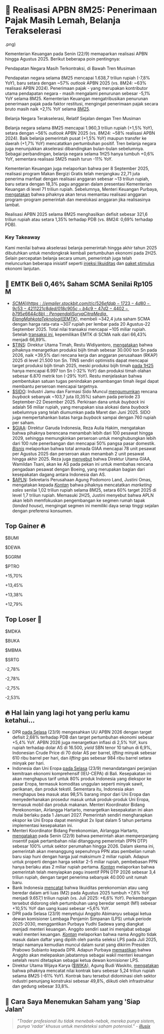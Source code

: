 # 💸 Realisasi APBN 8M25: Penerimaan Pajak Masih Lemah, Belanja Terakselerasi

.png)

Kementerian Keuangan pada Senin (22/9) memaparkan realisasi APBN hingga Agustus 2025. Berikut beberapa poin pentingnya:

Pendapatan Negara Masih Terkontraksi, di Bawah Tren Musiman

Pendapatan negara selama 8M25 mencapai 1.638,7 triliun rupiah (\-7,8% YoY), baru setara dengan ~57% _outlook_ APBN 2025 (vs. 8M24: ~63% realisasi APBN 2024). Penerimaan pajak - yang merupakan kontributor utama pendapatan negara - masih mengalami penurunan sebesar -5,1% YoY selama 8M25. Kementerian Keuangan mengatribusikan penurunan penerimaan pajak pada faktor restitusi, mengingat penerimaan pajak secara bruto masih naik +2,1% YoY selama [8M25](https://emailer.stockbit.com/t/c/adbc05d3-bb1b-43d1-b816-82ae16d8b650/018c905c-b4c9-47d2-4402-b795e6644c8b).

Belanja Negara Terakselerasi, Relatif Sejalan dengan Tren Musiman

Belanja negara selama 8M25 mencapai 1.960,3 triliun rupiah (+1,5% YoY), setara dengan ~56% _outlook_ APBN 2025 (vs. 8M24: ~58% realisasi APBN 2024). Baik belanja pemerintah pusat (+1,5% YoY) maupun transfer ke daerah (+1,7% YoY) mencatatkan pertumbuhan positif. Tren belanja negara juga menunjukkan akselerasi dibandingkan bulan-bulan sebelumnya. Sebagai perbandingan, belanja negara selama 1H25 hanya tumbuh +0,6% YoY, sementara realisasi 5M25 masih turun -11% YoY.

Kementerian Keuangan juga melaporkan bahwa per 8 September 2025, realisasi program Makan Bergizi Gratis telah menjangkau 22,71 juta penerima manfaat dengan realisasi anggaran sebesar ~13 triliun rupiah, baru setara dengan 18,3% pagu anggaran dalam presentasi Kementerian Keuangan di level 71 triliun rupiah. Sebelumnya, Menteri Keuangan Purbaya, [mengatakan](https://emailer.stockbit.com/t/c/a4f1cc24-b160-445a-81f8-a5affc588a06/018c905c-b4c9-47d2-4402-b795e6644c8b) bahwa pihaknya akan terus memantau realisasi anggaran program-program pemerintah dan merelokasi anggaran jika realisasinya lambat.

Realisasi APBN 2025 selama 8M25 menghasilkan defisit sebesar 321,6 triliun rupiah atau setara 1,35% terhadap PDB (vs. 8M24: 0,69% terhadap PDB).

### Key Takeaway

Kami menilai bahwa akselerasi belanja pemerintah hingga akhir tahun 2025 dibutuhkan untuk mendongkrak kembali pertumbuhan ekonomi pada 2H25. Selain percepatan belanja secara umum, pemerintah juga telah meluncurkan beberapa inisiatif seperti [injeksi likuiditas](https://emailer.stockbit.com/t/c/d5f6907a-3585-487a-bad7-6cb144e65a35/018c905c-b4c9-47d2-4402-b795e6644c8b) dan [paket stimulus](https://emailer.stockbit.com/t/c/246e4b77-7db2-4a68-a79b-2a73418cbbbd/018c905c-b4c9-47d2-4402-b795e6644c8b) ekonomi lanjutan.

## 🤑 EMTK Beli 0,46% Saham SCMA Senilai Rp105 M

- [$SCMA](https://emailer.stockbit.com/t/c/526efdab-1723-4d80-9c53-4211221c8ded/018c905c-b4c9-47d2-4402-b795e6644c8b): Pengendali Surya Citra Media, Elang Mahkota Teknologi ([$EMTK](https://emailer.stockbit.com/t/c/b96ed975-ffe6-4762-b31f-930d0c5d8e49/018c905c-b4c9-47d2-4402-b795e6644c8b)), membeli ~342,4 juta saham SCMA dengan harga rata-rata ~307 rupiah per lembar pada 20 Agustus-22 September 2025. Total nilai transaksi mencapai ~105 miliar rupiah. Setelah [transaksi ini](https://emailer.stockbit.com/t/c/f16e709d-4eea-4b85-8ba3-4feb56cb54f2/018c905c-b4c9-47d2-4402-b795e6644c8b), kepemilikan EMTK di SCMA naik dari 66,43% menjadi 66,89%.
- [$TINS](https://emailer.stockbit.com/t/c/43939917-9389-4ce9-b8ec-5d0b2fa2eeab/018c905c-b4c9-47d2-4402-b795e6644c8b): Direktur Utama Timah, Restu Widiyantoro, [mengatakan](https://emailer.stockbit.com/t/c/09bf2057-bafe-4084-85b9-111cdda1aa74/018c905c-b4c9-47d2-4402-b795e6644c8b) bahwa pihaknya menargetkan produksi bijih timah sebesar 30.000 ton Sn pada 2026, naik +39,5% dari rencana kerja dan anggaran perusahaan (RKAP) 2025 di level 21.500 ton Sn. TINS sendiri optimistis dapat mencapai target produksi bijih timah 2025, meski produksi bijih timah [pada 1H25](https://emailer.stockbit.com/t/c/0e62621b-3f1a-4807-b049-a94b023c422d/018c905c-b4c9-47d2-4402-b795e6644c8b) hanya mencapai 6.997 ton Sn (-32% YoY) dan produksi timah olahan sebesar 6.870 metrik ton (-29% YoY). Restu menjelaskan bahwa pembentukan satuan tugas penindakan penambangan timah ilegal dapat membantu perseroan mencapai targetnya.
- [$SIDO](https://emailer.stockbit.com/t/c/699b2e45-6e5d-496f-8995-ed2c5f9b4865/018c905c-b4c9-47d2-4402-b795e6644c8b): Industri Jamu dan Farmasi Sido Muncul [mengumumkan](https://emailer.stockbit.com/t/c/430919a9-660d-4708-8c84-3b18a3c613e3/018c905c-b4c9-47d2-4402-b795e6644c8b) rencana _buyback_ sebanyak ~103,7 juta (0,35%) saham pada periode 23 September-22 Desember 2025. Perkiraan dana untuk _buyback_ ini adalah 56 miliar rupiah, yang merupakan sisa alokasi dana _buyback_ sebelumnya yang telah diumumkan pada Maret dan Juni 2025. SIDO juga mempertahankan batas harga _buyback_ sampai dengan 760 rupiah per saham.
- [$GIAA](https://emailer.stockbit.com/t/c/41d720b3-98e5-4979-98b9-2d35727f08ab/018c905c-b4c9-47d2-4402-b795e6644c8b): Direktur Garuda Indonesia, Reza Aulia Hakim, mengatakan bahwa pihaknya berencana menambah lebih dari 100 pesawat hingga 2029, sehingga memungkinkan perseroan untuk menghubungkan lebih dari 100 rute penerbangan dan mencapai 50% pangsa pasar domestik. [_Bisnis_](https://emailer.stockbit.com/t/c/f6cf97a2-e03f-4c30-a9e1-1f824c2144b5/018c905c-b4c9-47d2-4402-b795e6644c8b) melaporkan bahwa total armada GIAA mencapai 78 unit pesawat per Agustus 2025 dan perseroan akan menambah 2 unit pesawat hingga akhir 2025. Reza juga [menyebut](https://emailer.stockbit.com/t/c/7a3a0f4f-cb3c-40dc-801a-4765399bb77c/018c905c-b4c9-47d2-4402-b795e6644c8b) bahwa Direktur Utama GIAA, Wamildan Tsani, akan ke AS pada pekan ini untuk membahas rencana pengadaan pesawat dengan Boeing, yang merupakan bagian dari kesepakatan dagang antara Indonesia dan AS.
- [$APLN](https://emailer.stockbit.com/t/c/2d6e6bcc-7984-4ade-82ef-ff907fa2f6ba/018c905c-b4c9-47d2-4402-b795e6644c8b): Sekretaris Perusahaan Agung Podomoro Land, Justini Omas, mengatakan kepada [_Kontan_](https://emailer.stockbit.com/t/c/f8bb173f-0bc9-450d-87cc-bd28d7058f54/018c905c-b4c9-47d2-4402-b795e6644c8b) bahwa pihaknya mencatatkan _marketing sales_ senilai 1,02 triliun rupiah selama 8M25, setara 60% target 2025 di level 1,7 triliun rupiah. Memasuki 2H25, Justini menyebut bahwa APLN akan lebih memfokuskan pengembangan ke segmen rumah tapak (_landed house_), mengingat segmen ini memiliki daya serap tinggi sejalan dengan preferensi konsumen.

## Top Gainer 🔥

$BUMI

$DEWA

$GGRM

$PTRO

+15,70%

+13,45%

+13,38%

+12,79%

## Top Loser 🤕

$MDKA

$BUKA

$MBMA

$SRTG

\-2,78%

\-2,78%

\-2,75%

\-2,53%

## 🔥 Hal lain yang lagi hot yang perlu kamu ketahui...

- DPR [pada Selasa](https://emailer.stockbit.com/t/c/0b5128e8-abca-4b4e-9678-53258201a6a1/018c905c-b4c9-47d2-4402-b795e6644c8b) (23/9) mengesahkan UU APBN 2026 dengan target defisit 2,68% terhadap PDB dan target pertumbuhan ekonomi sebesar +5,4% YoY. APBN 2026 juga menargetkan inflasi di 2,5% YoY, kurs rupiah terhadap dolar AS di 16.500, _yield_ SBN tenor 10 tahun di 6,9%, Indonesian Crude Price di 70 dolar AS per barrel, _lifting_ minyak sebesar 610 ribu barrel per hari, dan _lifting_ gas sebesar 984 ribu barrel setara minyak per hari.
- Indonesia dan Uni Eropa [pada Selasa](https://emailer.stockbit.com/t/c/50af00d3-94bb-4207-826b-36105bc136e4/018c905c-b4c9-47d2-4402-b795e6644c8b) (23/9) menandatangani perjanjian kemitraan ekonomi komprehensif (IEU-CEPA) di Bali. Kesepakatan ini akan menghapus tarif untuk 80% produk Indonesia yang diekspor ke pasar Eropa, termasuk komoditas unggulan seperti minyak sawit, perikanan, dan produk tekstil. Sementara itu, Indonesia akan menghapus bea masuk atas 98,5% barang impor dari Uni Eropa dan menyederhanakan prosedur masuk untuk produk-produk Uni Eropa, termasuk mobil dan produk makanan. Menteri Koordinator Bidang Perekonomian, Airlangga Hartarto, menargetkan kesepakatan ini akan mulai berlaku pada 1 Januari 2027. Pemerintah sendiri mengharapkan ekspor ke Uni Eropa dapat meningkat 2x lipat dalam 5 tahun pertama implementasi kesepakatan ini.
- Menteri Koordinator Bidang Perekonomian, Airlangga Hartarto, [mengatakan](https://emailer.stockbit.com/t/c/a2a1419a-78c5-4f42-9048-618f03659f6f/018c905c-b4c9-47d2-4402-b795e6644c8b) pada Senin (22/9) bahwa pemerintah akan memperpanjang insentif pajak pertambahan nilai ditanggung pemerintah (PPN DTP) sebesar 100% untuk sektor perumahan hingga 2026. Dalam skema ini, pemerintah akan menanggung sepenuhnya PPN atas pembelian rumah baru siap huni dengan harga jual maksimum 2 miliar rupiah. Adapun untuk properti dengan harga sekitar 2-5 miliar rupiah, pembebasan PPN hanya berlaku atas 2 miliar rupiah pertama. [_Kontan_](https://emailer.stockbit.com/t/c/6f58c4fc-1323-4be3-ac43-1cdf2abd0fb6/018c905c-b4c9-47d2-4402-b795e6644c8b) melaporkan bahwa pemerintah telah menyiapkan pagu insentif PPN DTP 2026 sebesar 3,4 triliun rupiah, dengan target penerima sebanyak 40.000 unit rumah baru.
- Bank Indonesia [mencatat](https://emailer.stockbit.com/t/c/315908d4-6904-416c-8002-2806ce800e47/018c905c-b4c9-47d2-4402-b795e6644c8b) bahwa likuiditas perekonomian atau uang beredar dalam arti luas (M2) pada Agustus 2025 tumbuh +7,6% YoY menjadi 9.657,1 triliun rupiah (vs. Juli 2025: +6,6% YoY). Perkembangan tersebut didorong oleh pertumbuhan uang beredar sempit (M1) sebesar +10,5% YoY dan uang kuasi sebesar +5,6% YoY.
- DPR pada Selasa (23/9) menyetujui Anggito Abimanyu sebagai ketua dewan komisioner Lembaga Penjamin Simpanan (LPS) untuk periode 2025-2030, menggantikan Purbaya Yudhi Sadewa yang diangkat menjadi menteri keuangan. Anggito sendiri saat ini menjabat sebagai wakil menteri keuangan. [_Kontan_](https://emailer.stockbit.com/t/c/5435e268-94f1-46e1-959d-991f831e1285/018c905c-b4c9-47d2-4402-b795e6644c8b) melaporkan bahwa nama Anggito tidak masuk dalam daftar yang dipilih oleh panitia seleksi LPS pada Juli 2025, tetapi namanya kemudian muncul dalam surat yang dikirim Presiden Prabowo Subianto kepada DPR. Adapun Purbaya [memastikan](https://emailer.stockbit.com/t/c/8ca94e96-bd0b-4a69-a531-c17b27348cac/018c905c-b4c9-47d2-4402-b795e6644c8b) bahwa Anggito akan melepaskan jabatannya sebagai wakil menteri keuangan setelah resmi ditetapkan sebagai ketua dewan komisioner LPS.
- Direktur Utama Wijaya Karya ([$WIKA](https://emailer.stockbit.com/t/c/f1530b5f-5277-41d1-ab40-972e3595f550/018c905c-b4c9-47d2-4402-b795e6644c8b)), Agung Budi Waskito, [mengatakan](https://emailer.stockbit.com/t/c/17c34fac-2895-46df-ab6a-4d438b468796/018c905c-b4c9-47d2-4402-b795e6644c8b) bahwa pihaknya mencatat nilai kontrak baru sebesar 5,24 triliun rupiah selama 8M25 (\-61% YoY). Kontrak baru tersebut didominasi oleh sektor industri penunjang konstruksi sebesar 49,8%, diikuti oleh infrastruktur dan gedung sebesar 33,8%.

## 🚀 Cara Saya Menemukan Saham yang 'Siap Jalan'

> _"Trader profesional itu tidak menebak-nebak, mereka punya sistem, punya 'radar' khusus untuk mendeteksi saham potensial." -_ [_illusix_](https://emailer.stockbit.com/t/c/eb326dd4-47d6-41bb-ae9a-2fa7dc5dcb6a/018c905c-b4c9-47d2-4402-b795e6644c8b)
